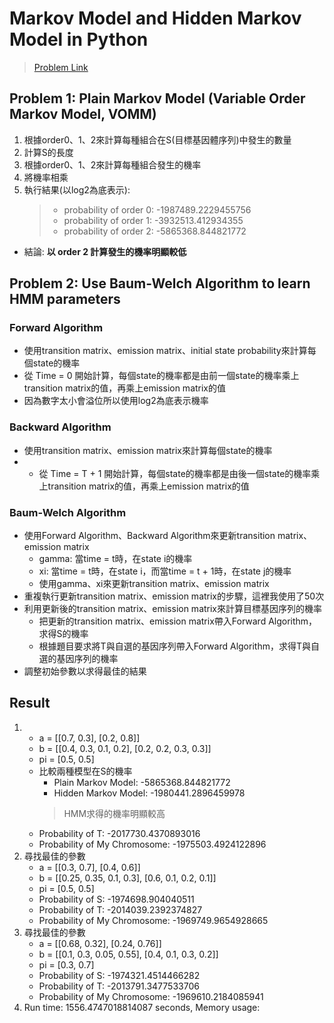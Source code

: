 # Markov Model and Hidden Markov Model in Python
>[Problem Link](https://paulhorton.gitlab.io/coursesTaught/GenomeInformatics/GenomeInformatics202210_homework1.html)

## Problem 1: Plain Markov Model (Variable Order Markov Model, VOMM)
1. 根據order0、1、2來計算每種組合在S(目標基因體序列)中發生的數量
2. 計算S的長度
3. 根據order0、1、2來計算每種組合發生的機率
4. 將機率相乘
5. 執行結果(以log2為底表示): 
    > * probability of order 0: -1987489.2229455756
    > * probability of order 1: -3932513.412934355
    > * probability of order 2: -5865368.844821772
* 結論: **以 order 2 計算發生的機率明顯較低**

## Problem 2: Use Baum-Welch Algorithm to learn HMM parameters
### Forward Algorithm
* 使用transition matrix、emission matrix、initial state probability來計算每個state的機率
* 從 Time = 0 開始計算，每個state的機率都是由前一個state的機率乘上transition matrix的值，再乘上emission matrix的值
* 因為數字太小會溢位所以使用log2為底表示機率
### Backward Algorithm
* 使用transition matrix、emission matrix來計算每個state的機率
* * 從 Time = T + 1 開始計算，每個state的機率都是由後一個state的機率乘上transition matrix的值，再乘上emission matrix的值
### Baum-Welch Algorithm
* 使用Forward Algorithm、Backward Algorithm來更新transition matrix、emission matrix
  * gamma: 當time = t時，在state i的機率
  * xi: 當time = t時，在state i，⽽當time = t + 1時，在state j的機率
  * 使用gamma、xi來更新transition matrix、emission matrix
* 重複執行更新transition matrix、emission matrix的步驟，這裡我使用了50次
* 利用更新後的transition matrix、emission matrix來計算目標基因序列的機率
  * 把更新的transition matrix、emission matrix帶入Forward Algorithm，求得S的機率
  * 根據題目要求將T與自選的基因序列帶入Forward Algorithm，求得T與自選的基因序列的機率
* 調整初始參數以求得最佳的結果

## Result
1. 
   * a = [[0.7, 0.3], [0.2, 0.8]]
   * b = [[0.4, 0.3, 0.1, 0.2], [0.2, 0.2, 0.3, 0.3]]
   * pi = [0.5, 0.5] 
   * 比較兩種模型在S的機率
     * Plain Markov Model: -5865368.844821772
     * Hidden Markov Model: -1980441.2896459978
      > HMM求得的機率明顯較高
   * Probability of T: -2017730.4370893016
   * Probability of My Chromosome: -1975503.4924122896
2. 尋找最佳的參數
   * a = [[0.3, 0.7], [0.4, 0.6]]
   * b = [[0.25, 0.35, 0.1, 0.3], [0.6, 0.1, 0.2, 0.1]]
   * pi = [0.5, 0.5] 
   * Probability of S: -1974698.904040511
   * Probability of T: -2014039.2392374827
   * Probability of My Chromosome: -1969749.9654928665
3. 尋找最佳的參數
   * a = [[0.68, 0.32], [0.24, 0.76]]
   * b = [[0.1, 0.3, 0.05, 0.55], [0.4, 0.1, 0.3, 0.2]]
   * pi = [0.3, 0.7] 
   * Probability of S: -1974321.4514466282
   * Probability of T: -2013791.3477533706
   * Probability of My Chromosome: -1969610.2184085941
4. Run time: 1556.4747018814087 seconds, Memory usage:
